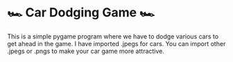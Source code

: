 # 🏎️ Car Dodging Game 🏎️ 
This is a simple pygame program where we have to dodge various cars to get ahead in the game. 
I have imported .jpegs for cars. You can import other .jpegs or .pngs to make your car game more attractive.
